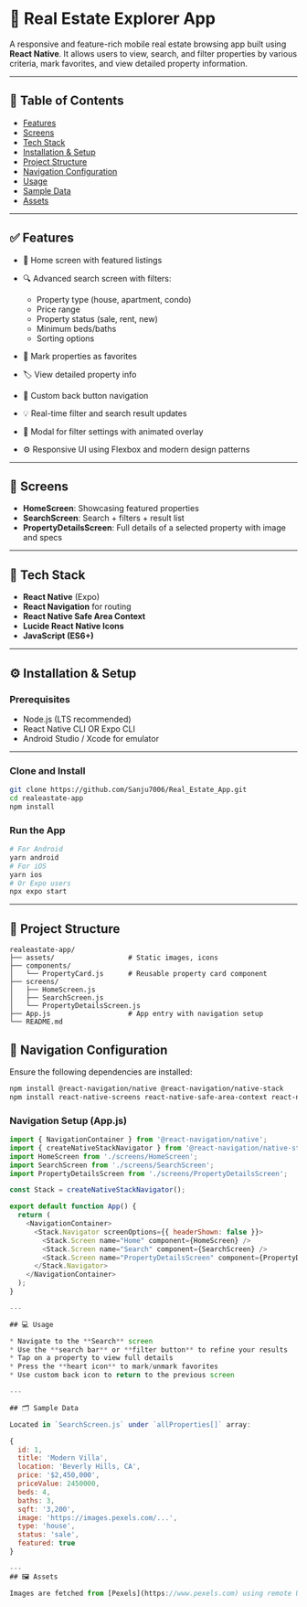 # 🏡 Real Estate Explorer App

A responsive and feature-rich mobile real estate browsing app built using **React Native**. It allows users to view, search, and filter properties by various criteria, mark favorites, and view detailed property information.

---

## 📌 Table of Contents

* [Features](#-features)
* [Screens](#-screens)
* [Tech Stack](#-tech-stack)
* [Installation & Setup](#-installation--setup)
* [Project Structure](#-project-structure)
* [Navigation Configuration](#-navigation-configuration)
* [Usage](#-usage)
* [Sample Data](#-sample-data)
* [Assets](#-assets)


---

## ✅ Features

* 📍 Home screen with featured listings
* 🔍 Advanced search screen with filters:

  * Property type (house, apartment, condo)
  * Price range
  * Property status (sale, rent, new)
  * Minimum beds/baths
  * Sorting options
* 🧡 Mark properties as favorites
* 🏷 View detailed property info
* 🎯 Custom back button navigation
* 💡 Real-time filter and search result updates
* 🔧 Modal for filter settings with animated overlay
* ⚙ Responsive UI using Flexbox and modern design patterns

---

## 📱 Screens

* **HomeScreen**: Showcasing featured properties
* **SearchScreen**: Search + filters + result list
* **PropertyDetailsScreen**: Full details of a selected property with image and specs

---

## 🧰 Tech Stack

* **React Native** (Expo)
* **React Navigation** for routing
* **React Native Safe Area Context**
* **Lucide React Native Icons**
* **JavaScript (ES6+)**

---

## ⚙ Installation & Setup

### Prerequisites

* Node.js (LTS recommended)
* React Native CLI OR Expo CLI
* Android Studio / Xcode for emulator
  
---
### Clone and Install

```bash
git clone https://github.com/Sanju7006/Real_Estate_App.git
cd realeastate-app
npm install
```

### Run the App

```bash
# For Android
yarn android
# For iOS
yarn ios
# Or Expo users
npx expo start
```

---

## 📂 Project Structure

```
realeastate-app/
├── assets/                  # Static images, icons
├── components/
│   └── PropertyCard.js      # Reusable property card component
├── screens/
│   ├── HomeScreen.js
│   ├── SearchScreen.js
│   └── PropertyDetailsScreen.js
├── App.js                   # App entry with navigation setup
└── README.md
```



## 🧭 Navigation Configuration

Ensure the following dependencies are installed:

```bash
npm install @react-navigation/native @react-navigation/native-stack
npm install react-native-screens react-native-safe-area-context react-native-gesture-handler react-native-reanimated
```

### Navigation Setup (App.js)

```js
import { NavigationContainer } from '@react-navigation/native';
import { createNativeStackNavigator } from '@react-navigation/native-stack';
import HomeScreen from './screens/HomeScreen';
import SearchScreen from './screens/SearchScreen';
import PropertyDetailsScreen from './screens/PropertyDetailsScreen';

const Stack = createNativeStackNavigator();

export default function App() {
  return (
    <NavigationContainer>
      <Stack.Navigator screenOptions={{ headerShown: false }}>
        <Stack.Screen name="Home" component={HomeScreen} />
        <Stack.Screen name="Search" component={SearchScreen} />
        <Stack.Screen name="PropertyDetailsScreen" component={PropertyDetailsScreen} />
      </Stack.Navigator>
    </NavigationContainer>
  );
}

---

## 💻 Usage

* Navigate to the **Search** screen
* Use the **search bar** or **filter button** to refine your results
* Tap on a property to view full details
* Press the **heart icon** to mark/unmark favorites
* Use custom back icon to return to the previous screen

---

## 🗂 Sample Data

Located in `SearchScreen.js` under `allProperties[]` array:

{
  id: 1,
  title: 'Modern Villa',
  location: 'Beverly Hills, CA',
  price: '$2,450,000',
  priceValue: 2450000,
  beds: 4,
  baths: 3,
  sqft: '3,200',
  image: 'https://images.pexels.com/...',
  type: 'house',
  status: 'sale',
  featured: true
}

---
## 🖼 Assets

Images are fetched from [Pexels](https://www.pexels.com) using remote URLs. You can replace with your own backend or local images.


